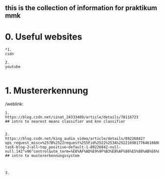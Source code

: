 ## this is the collection of information for praktikum mmk

# 0. Useful websites

```
*1.
csdn

2.
youtube


```


# 1. Mustererkennung

/weblink:
```
1.
https://blog.csdn.net/sinat_24333409/article/details/78116723
## intro to nearest means classifier and knn classifier


2.
https://blog.csdn.net/king_audio_video/article/details/89226842?ops_request_misc=%257B%2522request%255Fid%2522%253A%2522169817764616800215010105%2522%252C%2522scm%2522%253A%252220140713.130102334..%2522%257D&request_id=169817764616800215010105&biz_id=0&utm_medium=distribute.pc_search_result.none-task-blog-2~all~top_positive~default-1-89226842-null-null.142^v96^control&utm_term=%E8%AF%AD%E9%9F%B3%E8%AF%86%E5%88%AB%E6%8A%80%E6%9C%AF&spm=1018.2226.3001.4187
## intro to mustererkennungssystem



3.


```



